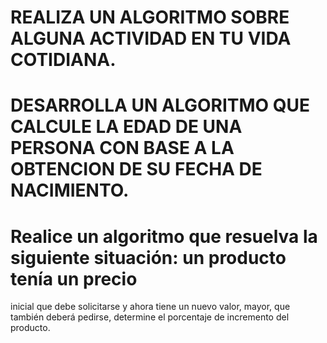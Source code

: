 # REALIZA UN ALGORITMO SOBRE ALGUNA ACTIVIDAD EN TU VIDA COTIDIANA.







# DESARROLLA UN ALGORITMO QUE CALCULE LA EDAD DE UNA PERSONA CON BASE A LA OBTENCION DE SU FECHA DE NACIMIENTO.




# Realice un algoritmo que resuelva la siguiente situación: un producto tenía un precio
inicial que debe solicitarse y ahora tiene un nuevo valor, mayor, que también deberá pedirse,
determine el porcentaje de incremento del producto. 
